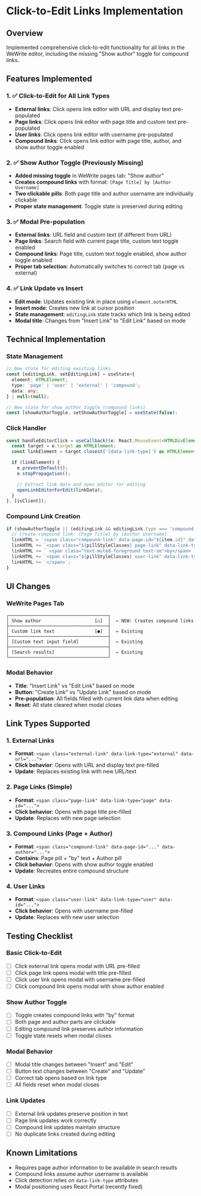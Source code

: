 # Click-to-Edit Links Implementation

## Overview
Implemented comprehensive click-to-edit functionality for all links in the WeWrite editor, including the missing "Show author" toggle for compound links.

## Features Implemented

### 1. ✅ Click-to-Edit for All Link Types
- **External links**: Click opens link editor with URL and display text pre-populated
- **Page links**: Click opens link editor with page title and custom text pre-populated
- **User links**: Click opens link editor with username pre-populated
- **Compound links**: Click opens link editor with page title, author, and show author toggle enabled

### 2. ✅ Show Author Toggle (Previously Missing)
- **Added missing toggle** in WeWrite pages tab: "Show author"
- **Creates compound links** with format: `[Page Title] by [Author Username]`
- **Two clickable pills**: Both page title and author username are individually clickable
- **Proper state management**: Toggle state is preserved during editing

### 3. ✅ Modal Pre-population
- **External links**: URL field and custom text (if different from URL)
- **Page links**: Search field with current page title, custom text toggle enabled
- **Compound links**: Page title, custom text toggle enabled, show author toggle enabled
- **Proper tab selection**: Automatically switches to correct tab (page vs external)

### 4. ✅ Link Update vs Insert
- **Edit mode**: Updates existing link in place using `element.outerHTML`
- **Insert mode**: Creates new link at cursor position
- **State management**: `editingLink` state tracks which link is being edited
- **Modal title**: Changes from "Insert Link" to "Edit Link" based on mode

## Technical Implementation

### State Management
```typescript
// New state for editing existing links
const [editingLink, setEditingLink] = useState<{
  element: HTMLElement;
  type: 'page' | 'user' | 'external' | 'compound';
  data: any;
} | null>(null);

// New state for show author toggle (compound links)
const [showAuthorToggle, setShowAuthorToggle] = useState(false);
```

### Click Handler
```typescript
const handleEditorClick = useCallback((e: React.MouseEvent<HTMLDivElement>) => {
  const target = e.target as HTMLElement;
  const linkElement = target.closest('[data-link-type]') as HTMLElement;

  if (linkElement) {
    e.preventDefault();
    e.stopPropagation();

    // Extract link data and open editor for editing
    openLinkEditorForEdit(linkData);
  }
}, [isClient]);
```

### Compound Link Creation
```typescript
if (showAuthorToggle || (editingLink && editingLink.type === 'compound')) {
  // Create compound link: [Page Title] by [Author Username]
  linkHTML = `<span class="compound-link" data-page-id="${item.id}" data-author="${authorUsername}">`;
  linkHTML += `<span class="${pillStyleClasses} page-link" data-link-type="page" data-id="${item.id}">${displayText}</span>`;
  linkHTML += ` <span class="text-muted-foreground text-sm">by</span> `;
  linkHTML += `<span class="${pillStyleClasses} user-link" data-link-type="user" data-id="${authorUsername}">${authorUsername}</span>`;
  linkHTML += `</span>`;
}
```

## UI Changes

### WeWrite Pages Tab
```
┌─────────────────────────────────────┐
│ Show author                    [○]  │  ← NEW: Creates compound links
├─────────────────────────────────────┤
│ Custom link text               [●]  │  ← Existing
├─────────────────────────────────────┤
│ [Custom text input field]           │  ← Existing
├─────────────────────────────────────┤
│ [Search results]                    │  ← Existing
└─────────────────────────────────────┘
```

### Modal Behavior
- **Title**: "Insert Link" vs "Edit Link" based on mode
- **Button**: "Create Link" vs "Update Link" based on mode
- **Pre-population**: All fields filled with current link data when editing
- **Reset**: All state cleared when modal closes

## Link Types Supported

### 1. External Links
- **Format**: `<span class="external-link" data-link-type="external" data-url="...">`
- **Click behavior**: Opens with URL and display text pre-filled
- **Update**: Replaces existing link with new URL/text

### 2. Page Links (Simple)
- **Format**: `<span class="page-link" data-link-type="page" data-id="...">`
- **Click behavior**: Opens with page title pre-filled
- **Update**: Replaces with new page selection

### 3. Compound Links (Page + Author)
- **Format**: `<span class="compound-link" data-page-id="..." data-author="...">`
- **Contains**: Page pill + "by" text + Author pill
- **Click behavior**: Opens with show author toggle enabled
- **Update**: Recreates entire compound structure

### 4. User Links
- **Format**: `<span class="user-link" data-link-type="user" data-id="...">`
- **Click behavior**: Opens with username pre-filled
- **Update**: Replaces with new user selection

## Testing Checklist

### Basic Click-to-Edit
- [ ] Click external link opens modal with URL pre-filled
- [ ] Click page link opens modal with title pre-filled
- [ ] Click user link opens modal with username pre-filled
- [ ] Click compound link opens modal with show author enabled

### Show Author Toggle
- [ ] Toggle creates compound links with "by" format
- [ ] Both page and author parts are clickable
- [ ] Editing compound link preserves author information
- [ ] Toggle state resets when modal closes

### Modal Behavior
- [ ] Modal title changes between "Insert" and "Edit"
- [ ] Button text changes between "Create" and "Update"
- [ ] Correct tab opens based on link type
- [ ] All fields reset when modal closes

### Link Updates
- [ ] External link updates preserve position in text
- [ ] Page link updates work correctly
- [ ] Compound link updates maintain structure
- [ ] No duplicate links created during editing

## Known Limitations
- Requires page author information to be available in search results
- Compound links assume author username is available
- Click detection relies on `data-link-type` attributes
- Modal positioning uses React Portal (recently fixed)
